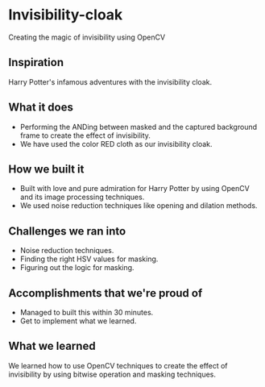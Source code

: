 # Invisibility-cloak
Creating the magic of invisibility using OpenCV

## Inspiration
Harry Potter's infamous adventures with the invisibility cloak.

## What it does
* Performing the ANDing between masked and the captured background frame to create the effect of invisibility. 
* We have used the color RED cloth as our invisibility cloak.

## How we built it
* Built with love and pure admiration for Harry Potter by using OpenCV and its image processing techniques.
* We used noise reduction techniques like opening and dilation methods.

## Challenges we ran into
* Noise reduction techniques.
* Finding the right HSV values for masking.
* Figuring out the logic for masking.

## Accomplishments that we're proud of
* Managed to built this within 30 minutes.
* Get to implement what we learned.

## What we learned
We learned how to use OpenCV techniques to create the effect of invisibility by using bitwise operation and masking techniques.

